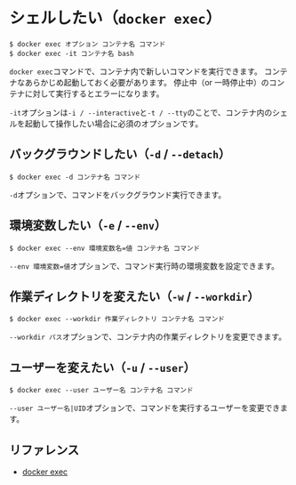 # シェルしたい（``docker exec``）

```console
$ docker exec オプション コンテナ名 コマンド
$ docker exec -it コンテナ名 bash
```

``docker exec``コマンドで、コンテナ内で新しいコマンドを実行できます。
コンテナなあらかじめ起動しておく必要があります。
停止中（or 一時停止中）のコンテナに対して実行するとエラーになります。

``-it``オプションは``-i / --interactive``と``-t / --tty``のことで、コンテナ内のシェルを起動して操作したい場合に必須のオプションです。

## バックグラウンドしたい（``-d`` / ``--detach``）

```console
$ docker exec -d コンテナ名 コマンド
```

``-d``オプションで、コマンドをバックグラウンド実行できます。

## 環境変数したい（``-e`` / ``--env``）

```console
$ docker exec --env 環境変数名=値 コンテナ名 コマンド
```

``--env 環境変数=値``オプションで、コマンド実行時の環境変数を設定できます。

## 作業ディレクトリを変えたい（``-w`` / ``--workdir``）

```console
$ docker exec --workdir 作業ディレクトリ コンテナ名 コマンド
```

``--workdir パス``オプションで、コンテナ内の作業ディレクトリを変更できます。

## ユーザーを変えたい（``-u`` / ``--user``）

```console
$ docker exec --user ユーザー名 コンテナ名 コマンド
```

``--user ユーザー名|UID``オプションで、コマンドを実行するユーザーを変更できます。

## リファレンス

- [docker exec](https://docs.docker.jp/engine/reference/commandline/exec.html)
